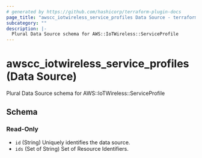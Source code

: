 ```yaml
---
# generated by https://github.com/hashicorp/terraform-plugin-docs
page_title: "awscc_iotwireless_service_profiles Data Source - terraform-provider-awscc"
subcategory: ""
description: |-
  Plural Data Source schema for AWS::IoTWireless::ServiceProfile
---
```


# awscc_iotwireless_service_profiles (Data Source)

Plural Data Source schema for AWS::IoTWireless::ServiceProfile



<!-- schema generated by tfplugindocs -->
## Schema

### Read-Only

- `id` (String) Uniquely identifies the data source.
- `ids` (Set of String) Set of Resource Identifiers.
